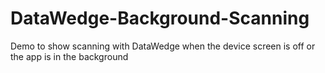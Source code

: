 # DataWedge-Background-Scanning
Demo to show scanning with DataWedge when the device screen is off or the app is in the background
